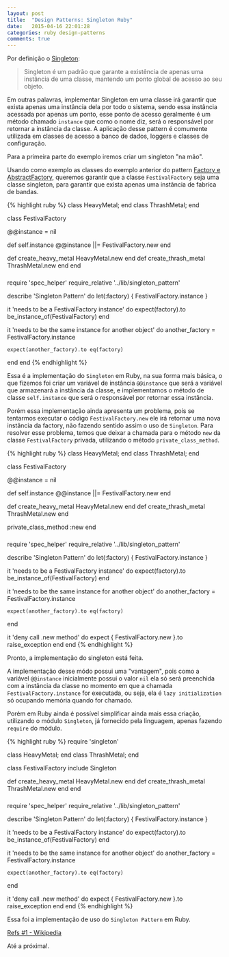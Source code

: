 ```yaml
---
layout: post
title:  "Design Patterns: Singleton Ruby"
date:   2015-04-16 22:01:28
categories: ruby design-patterns
comments: true
---
```


Por definição o [Singleton](http://pt.wikipedia.org/wiki/Singleton):

> Singleton é um padrão que garante a existência de apenas uma instância de uma classe, mantendo um ponto global de acesso ao seu objeto.

Em outras palavras, implementar Singleton em uma classe irá garantir que exista apenas uma instância dela por todo o sistema, sendo essa instância acessada por apenas um ponto, esse ponto de acesso geralmente é um método chamado `instance` que como o nome diz, será o responsável por retornar a instância da classe. A aplicação desse pattern é comumente utilizada em classes de acesso a banco de dados, loggers e classes de configuração.

Para a primeira parte do exemplo iremos criar um singleton "na mão".

Usando como exemplo as classes do exemplo anterior do pattern [Factory e AbstractFactory](http://lccezinha.github.io/ruby/design-patterns/2015/04/09/factory-e-abstract-factory-em-ruby.html), queremos garantir que a classe `FestivalFactory` seja uma classe singleton, para garantir que exista apenas uma instância de fabríca de bandas.

{% highlight ruby %}
class HeavyMetal; end
class ThrashMetal; end

class FestivalFactory

  @@instance = nil

  def self.instance
    @@instance ||= FestivalFactory.new
  end

  def create_heavy_metal
    HeavyMetal.new
  end
  def create_thrash_metal
    ThrashMetal.new
  end
end

###

require 'spec_helper'
require_relative '../lib/singleton_pattern'

describe 'Singleton Pattern' do
  let(:factory) { FestivalFactory.instance }

  it 'needs to be a FestivalFactory instance' do
    expect(factory).to be_instance_of(FestivalFactory)
  end

  it 'needs to be the same instance for another object' do
    another_factory = FestivalFactory.instance

    expect(another_factory).to eq(factory)
  end
end
{% endhighlight %}

Essa é a implementação do `Singleton` em Ruby, na sua forma mais básica, o que fizemos foi criar um variável de instância `@@instance` que será a variável que armazenará a instância da classe, e implementamos o método de classe `self.instance` que será o responsável por retornar essa instância.

Porém essa implementação ainda apresenta um problema, pois se tentarmos executar o código `FestivalFactory.new` ele irá retornar uma nova instância da factory, não fazendo sentido assim o uso de `Singleton`. Para resolver esse problema, temos que deixar a chamada para o método `new` da classe `FestivalFactory` privada, utilizando o método `private_class_method`.

{% highlight ruby %}
class HeavyMetal; end
class ThrashMetal; end

class FestivalFactory

  @@instance = nil

  def self.instance
    @@instance ||= FestivalFactory.new
  end

  def create_heavy_metal
    HeavyMetal.new
  end
  def create_thrash_metal
    ThrashMetal.new
  end

  private_class_method :new
end

###

require 'spec_helper'
require_relative '../lib/singleton_pattern'

describe 'Singleton Pattern' do
  let(:factory) { FestivalFactory.instance }

  it 'needs to be a FestivalFactory instance' do
    expect(factory).to be_instance_of(FestivalFactory)
  end

  it 'needs to be the same instance for another object' do
    another_factory = FestivalFactory.instance

    expect(another_factory).to eq(factory)
  end

  it 'deny call .new method' do
    expect { FestivalFactory.new }.to raise_exception
  end
end
{% endhighlight %}

Pronto, a implementação do singleton está feita.

A implementação desse módo possui uma "vantagem", pois como a variável `@@instance` inicialmente possui o valor `nil` ela só será preenchida com a instância da classe no momento em que a chamada `FestivalFactory.instance` for executada, ou seja, ela é `lazy initialization` só ocupando memória quando for chamado.

Porém em Ruby ainda é possível simplificar ainda mais essa criação, utilizando o módulo `Singleton`, já fornecido pela linguagem, apenas fazendo `require` do módulo.

{% highlight ruby %}
require 'singleton'

class HeavyMetal; end
class ThrashMetal; end

class FestivalFactory
  include Singleton

  def create_heavy_metal
    HeavyMetal.new
  end
  def create_thrash_metal
    ThrashMetal.new
  end
end

###

require 'spec_helper'
require_relative '../lib/singleton_pattern'

describe 'Singleton Pattern' do
  let(:factory) { FestivalFactory.instance }

  it 'needs to be a FestivalFactory instance' do
    expect(factory).to be_instance_of(FestivalFactory)
  end

  it 'needs to be the same instance for another object' do
    another_factory = FestivalFactory.instance

    expect(another_factory).to eq(factory)
  end

  it 'deny call .new method' do
    expect { FestivalFactory.new }.to raise_exception
  end
end
{% endhighlight %}

Essa foi a implementação de uso do `Singleton Pattern` em Ruby.

[Refs #1 - Wikipedia](http://pt.wikipedia.org/wiki/Singleton)

Até a próxima!.
